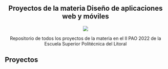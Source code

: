 <h2 align="center"> Proyectos de la materia Diseño de aplicaciones web y móviles  </h2>
<p align="center">  <img src="https://img.shields.io/badge/STATUS-EN%20DESAROLLO-green">  </p>

<p align="center">  Repositorio de todos los proyectos de la materia en el II PAO 2022 de la Escuela Superior Politécnica del Litoral  </p>

## Proyectos 
